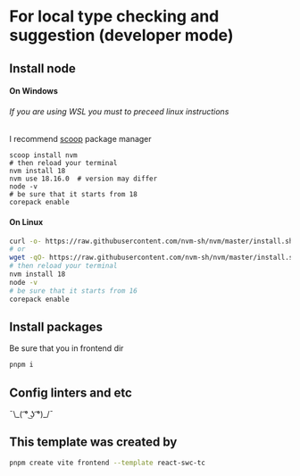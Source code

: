 # For local type checking and suggestion (developer mode)
## Install node
#### On Windows
###### If you are using WSL you must to preceed linux instructions
I recommend [scoop](scoop.sh) package manager
```pwsh
scoop install nvm
# then reload your terminal
nvm install 18
nvm use 18.16.0  # version may differ
node -v
# be sure that it starts from 18
corepack enable
```
#### On Linux
```bash
curl -o- https://raw.githubusercontent.com/nvm-sh/nvm/master/install.sh | bash
# or
wget -qO- https://raw.githubusercontent.com/nvm-sh/nvm/master/install.sh | bash
# then reload your terminal
nvm install 18
node -v
# be sure that it starts from 16
corepack enable
```
## Install packages
Be sure that you in frontend dir
```bash
pnpm i
```
## Config linters and etc
¯\\\_( ͡° ͜ʖ ͡°)_/¯
## This template was created by
```bash
pnpm create vite frontend --template react-swc-tc
```
